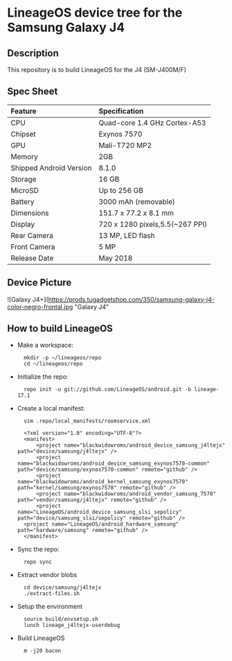 # LineageOS device tree for the Samsung Galaxy J4

Description
-----------

This repository is to build LineageOS for the J4 (SM-J400M/F)
## Spec Sheet

| Feature                 | Specification                     |
| :---------------------- | :-------------------------------- |
| CPU                     | Quad-core 1.4 GHz Cortex-A53      |
| Chipset                 | Exynos 7570                       |
| GPU                     | Mali-T720 MP2                     |
| Memory                  | 2GB	                              |
| Shipped Android Version | 8.1.0                             |
| Storage                 | 16 GB                             |
| MicroSD                 | Up to 256 GB                      |
| Battery                 | 3000 mAh (removable)              |
| Dimensions              | 151.7 x 77.2 x 8.1 mm             |
| Display                 | 720 x 1280 pixels,5.5(~267 PPI)     |
| Rear Camera             | 13 MP, LED flash                  |
| Front Camera            | 5 MP                              |
| Release Date            | May 2018                          |

## Device Picture

![Galaxy J4+](https://prods.tugadgetshop.com/350/samsung-galaxy-j4-color-negro-frontal.jpg "Galaxy J4"

How to build LineageOS
----------------------

* Make a workspace:

        mkdir -p ~/lineageos/repo
        cd ~/lineageos/repo

* Initialize the repo:

        repo init -u git://github.com/LineageOS/android.git -b lineage-17.1

* Create a local manifest:

        vim .repo/local_manifests/roomservice.xml

        <?xml version="1.0" encoding="UTF-8"?>
        <manifest>
            <project name="blackwidowroms/android_device_samsung_j4ltejx" path="device/samsung/j4ltejx" />
            <project name="blackwidowroms/android_device_samsung_exynos7570-common" path="device/samsung/exynos7570-common" remote="github" />
            <project name="blackwidowroms/android_kernel_samsung_exynos7570" path="kernel/samsung/exynos7570" remote="github" />
            <project name="blackwidowroms/android_vendor_samsung_7570" path="vendor/samsung/j4ltejx" remote="github" />
            <project name="LineageOS/android_device_samsung_slsi_sepolicy" path="device/samsung_slsi/sepolicy" remote="github" />
	    <project name="LineageOS/android_hardware_samsung" path="hardware/samsung" remote="github" />
        </manifest>

* Sync the repo:

        repo sync

* Extract vendor blobs

        cd device/samsung/j4ltejx
        ./extract-files.sh

* Setup the environment

        source build/envsetup.sh
        lunch lineage_j4ltejx-userdebug

* Build LineageOS

        m -j20 bacon
